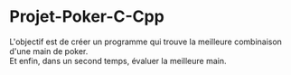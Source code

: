 # Projet-Poker-C-Cpp

L'objectif est de créer un programme qui trouve la meilleure combinaison d'une main de poker. <br>
Et enfin, dans un second temps, évaluer la meilleure main.
